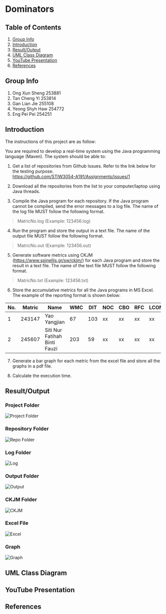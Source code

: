 # Dominators

## Table of Contents
1. [Group Info](#group-info)
1. [Introduction](#introduction)
1. [Result/Output](#resultoutput)
1. [UML Class Diagram](#uml-class-diagram)
1. [YouTube Presentation](#youtube-presentation)
1. [References](#references)

## Group Info
1. Ong Xun Sheng 253881
2. Tan Cheng Yi  253814
3. Gan Lian Jie 255108
4. Yeong Shyh Haw 254772
5. Eng Pei Pei 254251

## Introduction
The instructions of this project are as follow:

You are required to develop a real-time system using the Java programming language (Maven). The system should be able to:

1. Get a list of repositories from Github Issues. Refer to the link below for the testing purpose.  
   https://github.com/STIW3054-A191/Assignments/issues/1

2. Download all the repositories from the list to your computer/laptop using Java threads.

3. Compile the Java program for each repository. If the Java program cannot be compiled, send the error messages to a log file. The name of the log file MUST follow the following format. 
>MatricNo.log (Example: 123456.log)

4. Run the program and store the output in a text file. The name of the output file MUST follow the following format. 
>MatricNo.out (Example: 123456.out)

5. Generate software metrics using CKJM (https://www.spinellis.gr/sw/ckjm/) for each Java program and store the result in a text file. The name of the text file MUST follow the following format. 
>MatricNo.txt (Example: 123456.txt)

6. Store the accumulative metrics for all the Java programs in MS Excel. The example of the reporting format is shown below:

| No. | Matric | Name                             | WMC  | DIT | NOC | CBO | RFC | LCOM |
|-----|--------|----------------------------------|------|-----|-----|-----|-----|------|
| 1   | 243147 | Yao Yangjian                     | 67   | 103 | xx  | xx  | xx  | xx   |
| 2   | 245607 | Siti Nur Fatihah Binti Fauzi     | 203  | 59  | xx  | xx  | xx  | xx   |

7. Generate a bar graph for each metric from the excel file and store all the graphs in a pdf file.

8. Calculate the execution time.

## Result/Output
### Project Folder
![Project Folder](https://user-images.githubusercontent.com/38216203/71661662-eab94000-2d89-11ea-88a3-ef01792e12d3.jpeg)
### Repository Folder
![Repo Folder](https://user-images.githubusercontent.com/38216203/71661664-ec830380-2d89-11ea-9d60-acd306534521.jpeg)
### Log Folder
![Log](https://user-images.githubusercontent.com/38216203/71661669-edb43080-2d89-11ea-936c-06f07b2ef55d.jpeg)
### Output Folder
![Output](https://user-images.githubusercontent.com/38216203/71661671-ef7df400-2d89-11ea-8e0f-5e71530c22ee.jpeg)
### CKJM Folder
![CKJM](https://user-images.githubusercontent.com/38216203/71661672-f0af2100-2d89-11ea-9ca4-907fd614a10b.jpeg)
### Excel File
![Excel](https://user-images.githubusercontent.com/38216203/71661673-f3aa1180-2d89-11ea-956c-e1395c6479c5.jpeg)
### Graph
![Graph](https://user-images.githubusercontent.com/38216203/71661678-f4db3e80-2d89-11ea-96c7-66e0057f3d84.jpeg)

## UML Class Diagram

## YouTube Presentation

## References
